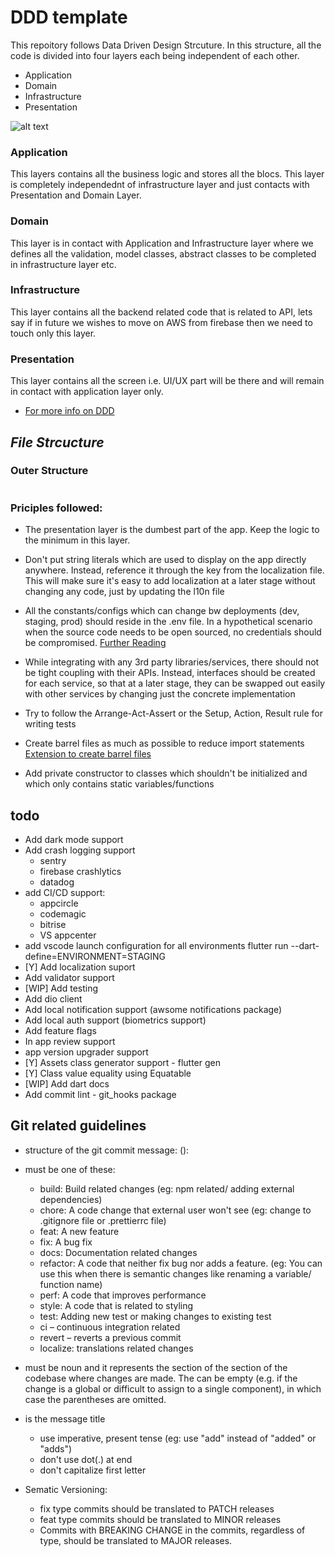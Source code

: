 # **DDD template**

This repoitory follows Data Driven Design Strcuture.
In this structure, all the code is divided into four layers each being independent of each other.

- Application
- Domain
- Infrastructure
- Presentation

![alt text](ss/ddd.svg)

### Application

This layers contains all the business logic and stores all the blocs.
This layer is completely independednt of infrastructure layer and just contacts with Presentation and Domain Layer.

### Domain

This layer is in contact with Application and Infrastructure layer where we defines all the validation, model classes, abstract classes to be completed in infrastructure layer etc.

### Infrastructure

This layer contains all the backend related code that is related to API,
lets say if in future we wishes to move on AWS from firebase
then we need to touch only this layer.

### Presentation

This layer contains all the screen i.e. UI/UX part will be there and will remain in contact with application layer only.

- [For more info on DDD](https://www.youtube.com/watch?v=RMiN59x3uH0&list=PLB6lc7nQ1n4iS5p-IezFFgqP6YvAJy84U)

## _File Strcucture_

### Outer Structure

```code

```

### Priciples followed:

- The presentation layer is the dumbest part of the app. Keep the logic to the minimum in this layer.

- Don't put string literals which are used to display on the app directly anywhere. Instead, reference it through the key from the localization file. This will make sure it's easy to add localization at a later stage without changing any code, just by updating the l10n file

- All the constants/configs which can change bw deployments (dev, staging, prod) should reside in the .env file. In a hypothetical scenario when the source code needs to be open sourced, no credentials should be compromised. [Further Reading](https://12factor.net/config)

- While integrating with any 3rd party libraries/services, there should not be tight coupling with their APIs. Instead, interfaces should be created for each service, so that at a later stage, they can be swapped out easily with other services by changing just the concrete implementation

- Try to follow the Arrange-Act-Assert or the Setup, Action, Result rule for writing tests

- Create barrel files as much as possible to reduce import statements [Extension to create barrel files](https://marketplace.visualstudio.com/items?itemName=miquelddg.dart-barrel-file-generator&ssr=false#overview)

- Add private constructor to classes which shouldn't be initialized and which only contains static variables/functions

## todo

- Add dark mode support
- Add crash logging support
  - sentry
  - firebase crashlytics
  - datadog
- add CI/CD support:
  - appcircle
  - codemagic
  - bitrise
  - VS appcenter
- add vscode launch configuration for all environments flutter run --dart-define=ENVIRONMENT=STAGING
- [Y] Add localization suport
- Add validator support
- [WIP] Add testing
- Add dio client
- Add local notification support (awsome notifications package)
- Add local auth support (biometrics support)
- Add feature flags
- In app review support
- app version upgrader support
- [Y] Assets class generator support - flutter gen
- [Y] Class value equality using Equatable
- [WIP] Add dart docs
- Add commit lint - git_hooks package

## Git related guidelines

- structure of the git commit message: <type>(<scope>): <subject>
- <type> must be one of these:

  - build: Build related changes (eg: npm related/ adding external dependencies)
  - chore: A code change that external user won't see (eg: change to .gitignore file or .prettierrc file)
  - feat: A new feature
  - fix: A bug fix
  - docs: Documentation related changes
  - refactor: A code that neither fix bug nor adds a feature. (eg: You can use this when there is semantic changes like renaming a variable/ function name)
  - perf: A code that improves performance
  - style: A code that is related to styling
  - test: Adding new test or making changes to existing test
  - ci – continuous integration related
  - revert – reverts a previous commit
  - localize: translations related changes

- <scope> must be noun and it represents the section of the section of the codebase where changes are made. The <scope> can be empty (e.g. if the change is a global or difficult to assign to a single component), in which case the parentheses are omitted.
- <subject> is the message title
  - use imperative, present tense (eg: use "add" instead of "added" or "adds")
  - don't use dot(.) at end
  - don't capitalize first letter
- Sematic Versioning:
  - fix type commits should be translated to PATCH releases
  - feat type commits should be translated to MINOR releases
  - Commits with BREAKING CHANGE in the commits, regardless of type, should be translated to MAJOR releases.
